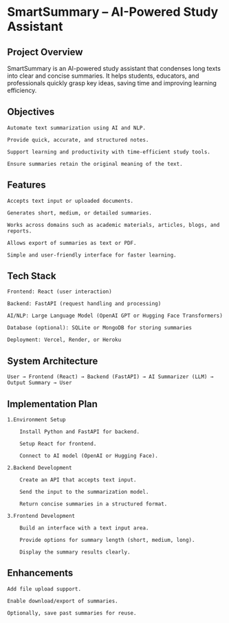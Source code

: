 # SmartSummary – AI-Powered Study Assistant

## Project Overview
SmartSummary is an AI-powered study assistant that condenses long texts into clear and concise summaries.
It helps students, educators, and professionals quickly grasp key ideas, saving time and improving learning efficiency.

## Objectives

    Automate text summarization using AI and NLP.

    Provide quick, accurate, and structured notes.

    Support learning and productivity with time-efficient study tools.

    Ensure summaries retain the original meaning of the text.

## Features

    Accepts text input or uploaded documents.

    Generates short, medium, or detailed summaries.

    Works across domains such as academic materials, articles, blogs, and reports.

    Allows export of summaries as text or PDF.

    Simple and user-friendly interface for faster learning.

## Tech Stack

    Frontend: React (user interaction)

    Backend: FastAPI (request handling and processing)

    AI/NLP: Large Language Model (OpenAI GPT or Hugging Face Transformers)

    Database (optional): SQLite or MongoDB for storing summaries

    Deployment: Vercel, Render, or Heroku

## System Architecture

    User → Frontend (React) → Backend (FastAPI) → AI Summarizer (LLM) → Output Summary → User

## Implementation Plan

    1.Environment Setup

        Install Python and FastAPI for backend.

        Setup React for frontend.

        Connect to AI model (OpenAI or Hugging Face).

    2.Backend Development

        Create an API that accepts text input.

        Send the input to the summarization model.

        Return concise summaries in a structured format.

    3.Frontend Development

        Build an interface with a text input area.

        Provide options for summary length (short, medium, long).

        Display the summary results clearly.

## Enhancements

    Add file upload support.

    Enable download/export of summaries.

    Optionally, save past summaries for reuse.